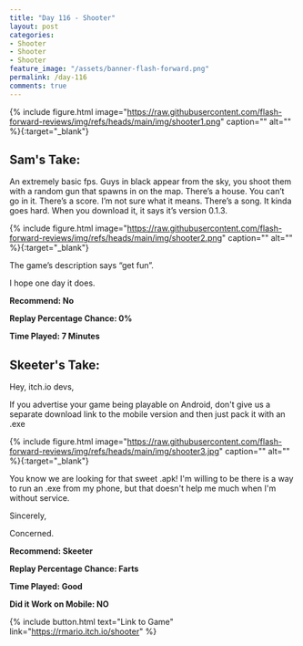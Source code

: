 ```yaml
---
title: "Day 116 - Shooter"
layout: post
categories:
- Shooter
- Shooter
- Shooter
feature_image: "/assets/banner-flash-forward.png"
permalink: /day-116
comments: true
---
```


{% include figure.html image="https://raw.githubusercontent.com/flash-forward-reviews/img/refs/heads/main/img/shooter1.png" caption="" alt="" %}{:target="_blank"}

## Sam's Take:

An extremely basic fps. Guys in black appear from the sky, you shoot them with a random gun that spawns in on the map. There’s a house. You can’t go in it. There’s a score. I’m not sure what it means. There’s a song. It kinda goes hard. When you download it, it says it’s version 0.1.3.

{% include figure.html image="https://raw.githubusercontent.com/flash-forward-reviews/img/refs/heads/main/img/shooter2.png" caption="" alt="" %}{:target="_blank"}

The game’s description says “get fun”. 

I hope one day it does.

**Recommend: No**

**Replay Percentage Chance: 0%**

**Time Played: 7 Minutes**

## Skeeter's Take:

Hey, itch.io devs, 

If you advertise your game being playable  on Android, don't give us a separate download link to the mobile version and then just pack it with an .exe

{% include figure.html image="https://raw.githubusercontent.com/flash-forward-reviews/img/refs/heads/main/img/shooter3.jpg" caption="" alt="" %}{:target="_blank"}

You know we are looking for that sweet .apk! I'm willing to be there is a way to run an .exe from my phone, but that doesn't help me much when I'm without service. 

Sincerely, 

Concerned.

**Recommend: Skeeter**

**Replay Percentage Chance: Farts**

**Time Played: Good**

**Did it Work on Mobile: NO** 

{% include button.html text="Link to Game" link="https://rmario.itch.io/shooter" %}